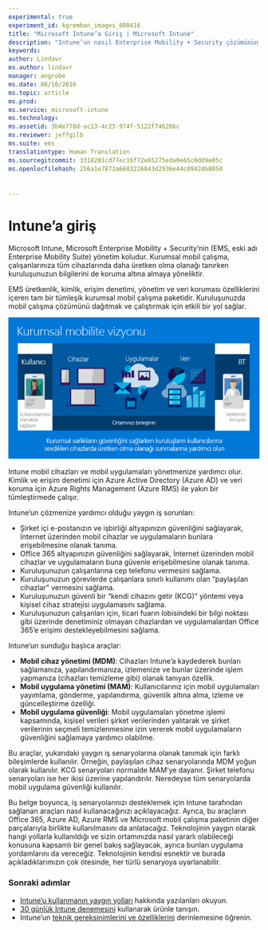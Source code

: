 ```yaml
---
experimental: true
experiment_id: kgremban_images_080416
title: "Microsoft Intune’a Giriş | Microsoft Intune"
description: "Intune’un nasıl Enterprise Mobility + Security çözümünün mobil cihaz yönetim bileşeni olduğunu hakkında bilgi edinin."
keywords: 
author: Lindavr
ms.author: lindavr
manager: angrobe
ms.date: 08/10/2016
ms.topic: article
ms.prod: 
ms.service: microsoft-intune
ms.technology: 
ms.assetid: 3b4e778d-ac13-4c23-974f-5122f74626bc
ms.reviewer: jeffgilb
ms.suite: ems
translationtype: Human Translation
ms.sourcegitcommit: 3318201cd77ec16f72e65275eda0e65c0dd9e05c
ms.openlocfilehash: 256a1e7873a6603226843d2936e44c09424b8050


---
```


# Intune’a giriş
Microsoft Intune, Microsoft Enterprise Mobility + Security’nin (EMS, eski adı Enterprise Mobility Suite) yönetim koludur. Kurumsal mobil çalışma, çalışanlarınıza tüm cihazlarında daha üretken olma olanağı tanırken kuruluşunuzun bilgilerini de koruma altına almaya yöneliktir.  

EMS üretkenlik, kimlik, erişim denetimi, yönetim ve veri koruması özelliklerini içeren tam bir tümleşik kurumsal mobil çalışma paketidir. Kuruluşunuzda mobil çalışma çözümünü dağıtmak ve çalıştırmak için etkili bir yol sağlar.  

![Kurumsal mobil çalışma vizyonu resmi](..\media\em-vision.png)

Intune mobil cihazları ve mobil uygulamaları yönetmenize yardımcı olur. Kimlik ve erişim denetimi için Azure Active Directory (Azure AD) ve veri koruma için Azure Rights Management (Azure RMS) ile yakın bir tümleştirmede çalışır.  

Intune’un çözmenize yardımcı olduğu yaygın iş sorunları:

* Şirket içi e-postanızın ve işbirliği altyapınızın güvenliğini sağlayarak, İnternet üzerinden mobil cihazlar ve uygulamaların bunlara erişebilmesine olanak tanıma.
* Office 365 altyapınızın güvenliğini sağlayarak, İnternet üzerinden mobil cihazlar ve uygulamaların buna güvenle erişebilmesine olanak tanıma.
* Kuruluşunuzun çalışanlarına cep telefonu vermesini sağlama.
* Kuruluşunuzun görevlerde çalışanlara sınırlı kullanımı olan “paylaşılan cihazlar” vermesini sağlama.
* Kuruluşunuzun güvenli bir “kendi cihazını getir (KCG)” yöntemi veya kişisel cihaz stratejisi uygulamasını sağlama.
* Kuruluşunuzun çalışanları için, ticari fuarın lobisindeki bir bilgi noktası gibi üzerinde denetiminiz olmayan cihazlardan ve uygulamalardan Office 365’e erişimi destekleyebilmesini sağlama.

Intune’un sunduğu başlıca araçlar:
* **Mobil cihaz yönetimi (MDM)**: Cihazları Intune’a kaydederek bunları sağlamanıza, yapılandırmanıza, izlemenize ve bunlar üzerinde işlem yapmanıza (cihazları temizleme gibi) olanak tanıyan özellik.
* **Mobil uygulama yönetimi (MAM)**: Kullanıcılarınız için mobil uygulamaları yayımlama, gönderme, yapılandırma, güvenlik altına alma, izleme ve güncelleştirme özelliği.
* **Mobil uygulama güvenliği**: Mobil uygulamaları yönetme işlemi kapsamında, kişisel verileri şirket verilerinden yalıtarak ve şirket verilerinin seçmeli temizlenmesine izin vererek mobil uygulamaların güvenliğini sağlamaya yardımcı olabilme.

Bu araçlar, yukarıdaki yaygın iş senaryolarına olanak tanımak için farklı bileşimlerde kullanılır. Örneğin, paylaşılan cihaz senaryolarında MDM yoğun olarak kullanılır. KCG senaryoları normalde MAM’ye dayanır. Şirket telefonu senaryoları ise her ikisi üzerine yapılandırılır. Neredeyse tüm senaryolarda mobil uygulama güvenliği kullanılır.

Bu belge boyunca, iş senaryolarınızı desteklemek için Intune tarafından sağlanan araçları nasıl kullanacağınızı açıklayacağız.  Ayrıca, bu araçların Office 365, Azure AD, Azure RMS ve Microsoft mobil çalışma paketinin diğer parçalarıyla birlikte kullanılmasını da anlatacağız. Teknolojinin yaygın olarak hangi yollarla kullanıldığı ve sizin ortamınızda nasıl yararlı olabileceği konusuna kapsamlı bir genel bakış sağlayacak, ayrıca bunları uygulama yordamlarını da vereceğiz. Teknolojinin kendisi esnektir ve burada açıkladıklarımızın çok ötesinde, her türlü senaryoya uyarlanabilir.

### Sonraki adımlar
* [Intune’u kullanmanın yaygın yolları](common-ways-to-use-intune.md) hakkında yazılanları okuyun.
* [30 günlük Intune denemesini](get-started-with-a-30-day-trial-of-microsoft-intune.md) kullanarak ürünle tanışın.
* Intune’un [teknik gereksinimlerini ve özelliklerini](/intune/get-started/what-to-know-before-you-start-microsoft-intune) derinlemesine öğrenin.



<!--HONumber=Oct16_HO2-->


